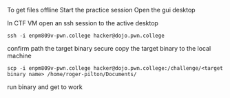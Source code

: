 To get files offline
Start the practice session
Open the gui desktop

In CTF VM open an ssh session to the active desktop

`ssh -i enpm809v-pwn.college hacker@dojo.pwn.college`

confirm path the target binary
secure copy the target binary to the local machine

`scp -i enpm809v-pwn.college hacker@dojo.pwn.college:/challenge/<target binary name> /home/roger-pilton/Documents/`

run binary and get to work
